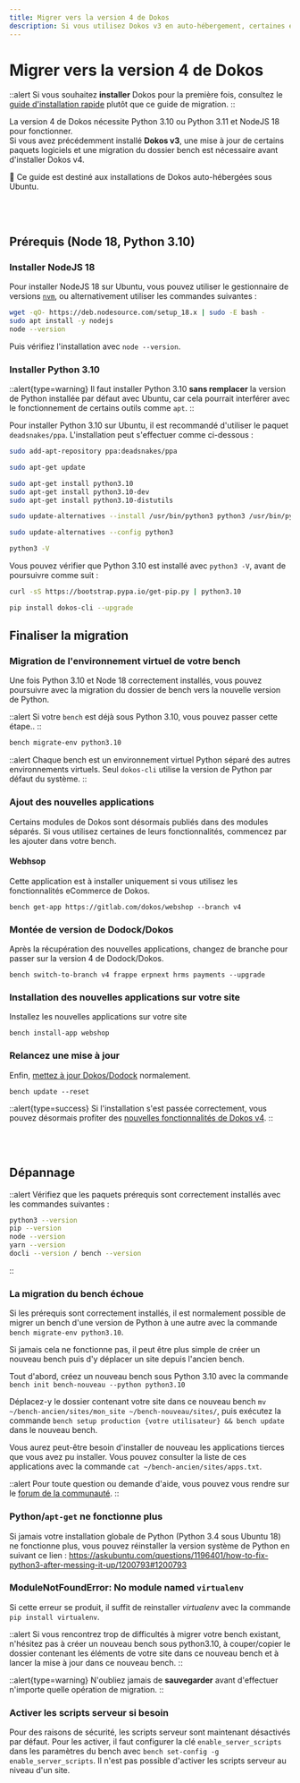 ```yaml
---
title: Migrer vers la version 4 de Dokos
description: Si vous utilisez Dokos v3 en auto-hébergement, certaines étapes sont requises avant de mettre à jour votre installation vers la version 3 de Dokos.
---
```


# Migrer vers la version 4 de Dokos

::alert
Si vous souhaitez **installer** Dokos pour la première fois, consultez le [guide d'installation rapide](/dodock/installation) plutôt que ce guide de migration.
::

La version 4 de Dokos nécessite Python 3.10 ou Python 3.11 et NodeJS 18 pour fonctionner.  
Si vous avez précédemment installé **Dokos v3**, une mise à jour de certains paquets logiciels et une migration du dossier bench est nécessaire avant d'installer Dokos v4.

:page_facing_up: Ce guide est destiné aux installations de Dokos auto-hébergées sous Ubuntu.

<br /><br />

## Prérequis (Node 18, Python 3.10)

### Installer NodeJS 18

Pour installer NodeJS 18 sur Ubuntu, vous pouvez utiliser le gestionnaire de versions [`nvm`](https://github.com/nvm-sh/nvm), ou alternativement utiliser les commandes suivantes :

```sh
wget -qO- https://deb.nodesource.com/setup_18.x | sudo -E bash -
sudo apt install -y nodejs
node --version
```

Puis vérifiez l'installation avec `node --version`.

### Installer Python 3.10

::alert{type=warning}
Il faut installer Python 3.10 **sans remplacer** la version de Python installée par défaut avec Ubuntu, car cela pourrait interférer avec le fonctionnement de certains outils comme `apt`.
::

Pour installer Python 3.10 sur Ubuntu, il est recommandé d'utiliser le paquet `deadsnakes/ppa`. L'installation peut s'effectuer comme ci-dessous :

```sh
sudo add-apt-repository ppa:deadsnakes/ppa

sudo apt-get update

sudo apt-get install python3.10
sudo apt-get install python3.10-dev
sudo apt-get install python3.10-distutils

sudo update-alternatives --install /usr/bin/python3 python3 /usr/bin/python3.10 1

sudo update-alternatives --config python3

python3 -V
```


Vous pouvez vérifier que Python 3.10 est installé avec `python3 -V`, avant de poursuivre comme suit :

```sh
curl -sS https://bootstrap.pypa.io/get-pip.py | python3.10

pip install dokos-cli --upgrade
```

## Finaliser la migration

### Migration de l'environnement virtuel de votre bench
Une fois Python 3.10 et Node 18 correctement installés, vous pouvez poursuivre avec la migration du dossier de bench vers la nouvelle version de Python.

::alert
Si votre `bench` est déjà sous Python 3.10, vous pouvez passer cette étape..
::

```sh
bench migrate-env python3.10
```

::alert
Chaque bench est un environnement virtuel Python séparé des autres environnements virtuels. Seul `dokos-cli` utilise la version de Python par défaut du système.
::


### Ajout des nouvelles applications
Certains modules de Dokos sont désormais publiés dans des modules séparés. Si vous utilisez certaines de leurs fonctionnalités, commencez par les ajouter dans votre bench.

#### Webhsop
Cette application est à installer uniquement si vous utilisez les fonctionnalités eCommerce de Dokos.  
```
bench get-app https://gitlab.com/dokos/webshop --branch v4
```


### Montée de version de Dodock/Dokos
Après la récupération des nouvelles applications, changez de branche pour passer sur la version 4 de Dodock/Dokos.

```
bench switch-to-branch v4 frappe erpnext hrms payments --upgrade
```

### Installation des nouvelles applications sur votre site
Installez les nouvelles applications sur votre site
```
bench install-app webshop
```

### Relancez une mise à jour
Enfin, [mettez à jour Dokos/Dodock](/dodock/administration/mises-a-jour) normalement.
```
bench update --reset
```

::alert{type=success}
Si l'installation s'est passée correctement, vous pouvez désormais profiter des [nouvelles fonctionnalités de Dokos v4](/dodock/versions/v4.x.x/v4_0_0).
::

<br /><br />

## Dépannage

::alert
Vérifiez que les paquets prérequis sont correctement installés avec les commandes suivantes :
```sh
python3 --version
pip --version
node --version
yarn --version
docli --version / bench --version
```
::

### La migration du bench échoue

Si les prérequis sont correctement installés, il est normalement possible de migrer un bench d'une version de Python à une autre avec la commande `bench migrate-env python3.10`.

Si jamais cela ne fonctionne pas, il peut être plus simple de créer un nouveau bench puis d'y déplacer un site depuis l'ancien bench.

Tout d'abord, créez un nouveau bench sous Python 3.10 avec la commande `bench init bench-nouveau --python python3.10`

Déplacez-y le dossier contenant votre site dans ce nouveau bench `mv ~/bench-ancien/sites/mon_site ~/bench-nouveau/sites/`, puis exécutez la commande `bench setup production {votre utilisateur} && bench update` dans le nouveau bench.

Vous aurez peut-être besoin d'installer de nouveau les applications tierces que vous avez pu installer. Vous pouvez consulter la liste de ces applications avec la commande `cat ~/bench-ancien/sites/apps.txt`.

::alert
Pour toute question ou demande d'aide, vous pouvez vous rendre sur le [forum de la communauté](https://community.dokos.io).
::

### Python/`apt-get` ne fonctionne plus

Si jamais votre installation globale de Python (Python 3.4 sous Ubuntu 18) ne fonctionne plus, vous pouvez réinstaller la version système de Python en suivant ce lien :
<https://askubuntu.com/questions/1196401/how-to-fix-python3-after-messing-it-up/1200793#1200793>

### ModuleNotFoundError: No module named `virtualenv`

Si cette erreur se produit, il suffit de reinstaller *virtualenv* avec la commande `pip install virtualenv`.


::alert
Si vous rencontrez trop de difficultés à migrer votre bench existant, n'hésitez pas à créer un nouveau bench sous python3.10, à couper/copier le dossier contenant les éléments de votre site dans ce nouveau bench et à lancer la mise à jour dans ce nouveau bench.
::

::alert{type=warning}
N'oubliez jamais de **sauvegarder** avant d'effectuer n'importe quelle opération de migration.
::


### Activer les scripts serveur si besoin

Pour des raisons de sécurité, les scripts serveur sont maintenant désactivés par défaut. Pour les activer, il faut configurer la clé `enable_server_scripts` dans les paramètres du bench avec `bench set-config -g enable_server_scripts`. Il n'est pas possible d'activer les scripts serveur au niveau d'un site.
